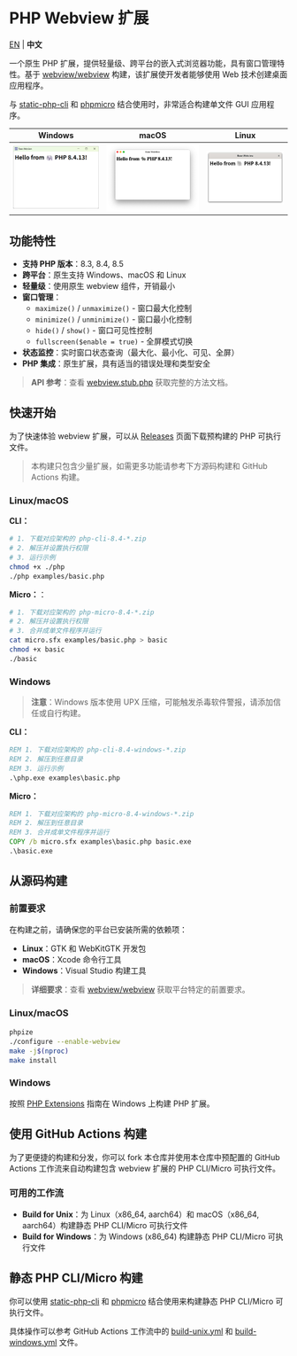# PHP Webview 扩展

[EN](./README.md) | **中文**

一个原生 PHP 扩展，提供轻量级、跨平台的嵌入式浏览器功能，具有窗口管理特性。基于 [webview/webview](https://github.com/webview/webview) 构建，该扩展使开发者能够使用 Web 技术创建桌面应用程序。

与 [static-php-cli](https://github.com/crazywhalecc/static-php-cli) 和 [phpmicro](https://github.com/dixyes/phpmicro) 结合使用时，非常适合构建单文件 GUI 应用程序。

| Windows | macOS | Linux |
|---------|-------|-------|
| ![Windows 平台截图](./assets/windows.png) | ![macOS 平台截图](./assets/macos.png) | ![Linux 平台截图](./assets/linux.png) |

## 功能特性

- **支持 PHP 版本**：8.3, 8.4, 8.5
- **跨平台**：原生支持 Windows、macOS 和 Linux
- **轻量级**：使用原生 webview 组件，开销最小
- **窗口管理**：
  - `maximize()` / `unmaximize()` - 窗口最大化控制
  - `minimize()` / `unminimize()` - 窗口最小化控制
  - `hide()` / `show()` - 窗口可见性控制
  - `fullscreen($enable = true)` - 全屏模式切换
- **状态监控**：实时窗口状态查询（最大化、最小化、可见、全屏）
- **PHP 集成**：原生扩展，具有适当的错误处理和类型安全

> **API 参考**：查看 [webview.stub.php](./webview.stub.php) 获取完整的方法文档。

## 快速开始

为了快速体验 webview 扩展，可以从 [Releases](https://github.com/happystraw/php-ext-webview/releases) 页面下载预构建的 PHP 可执行文件。

> 本构建只包含少量扩展，如需更多功能请参考下方源码构建和 GitHub Actions 构建。

### Linux/macOS

**CLI：**

```bash
# 1. 下载对应架构的 php-cli-8.4-*.zip
# 2. 解压并设置执行权限
# 3. 运行示例
chmod +x ./php
./php examples/basic.php
```

**Micro：**：

```bash
# 1. 下载对应架构的 php-micro-8.4-*.zip
# 2. 解压并设置执行权限
# 3. 合并成单文件程序并运行
cat micro.sfx examples/basic.php > basic
chmod +x basic
./basic
```

### Windows

> **注意**：Windows 版本使用 UPX 压缩，可能触发杀毒软件警报，请添加信任或自行构建。

**CLI：**

```cmd
REM 1. 下载对应架构的 php-cli-8.4-windows-*.zip
REM 2. 解压到任意目录
REM 3. 运行示例
.\php.exe examples\basic.php
```

**Micro：**

```cmd
REM 1. 下载对应架构的 php-micro-8.4-windows-*.zip
REM 2. 解压到任意目录
REM 3. 合并成单文件程序并运行
COPY /b micro.sfx examples\basic.php basic.exe
.\basic.exe
```

## 从源码构建

### 前置要求

在构建之前，请确保您的平台已安装所需的依赖项：

- **Linux**：GTK 和 WebKitGTK 开发包
- **macOS**：Xcode 命令行工具
- **Windows**：Visual Studio 构建工具

> **详细要求**：查看 [webview/webview](https://github.com/webview/webview) 获取平台特定的前置要求。

### Linux/macOS

```bash
phpize
./configure --enable-webview
make -j$(nproc)
make install
```

### Windows

按照 [PHP Extensions](https://github.com/php/php-windows-builder?tab=readme-ov-file#php-extensions) 指南在 Windows 上构建 PHP 扩展。

## 使用 GitHub Actions 构建

为了更便捷的构建和分发，你可以 fork 本仓库并使用本仓库中预配置的 GitHub Actions 工作流来自动构建包含 webview 扩展的 PHP CLI/Micro 可执行文件。

### 可用的工作流

- **Build for Unix**：为 Linux（x86_64, aarch64）和 macOS（x86_64, aarch64）构建静态 PHP CLI/Micro 可执行文件
- **Build for Windows**：为 Windows (x86_64) 构建静态 PHP CLI/Micro 可执行文件

## 静态 PHP CLI/Micro 构建

你可以使用 [static-php-cli](https://github.com/crazywhalecc/static-php-cli) 和 [phpmicro](https://github.com/dixyes/phpmicro) 结合使用来构建静态 PHP CLI/Micro 可执行文件。

具体操作可以参考 GitHub Actions 工作流中的 [build-unix.yml](.github/workflows/build-unix.yml) 和 [build-windows.yml](.github/workflows/build-windows.yml) 文件。
